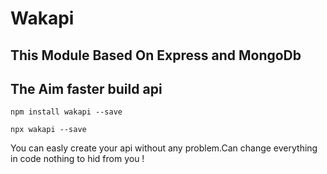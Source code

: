 # Wakapi

## This Module Based On Express and MongoDb

## The Aim faster build api

`npm install wakapi --save`

`npx wakapi --save`

You can easly create your api without any problem.Can change everything in code nothing to hid from you !
